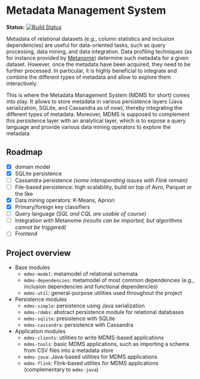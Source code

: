 # Metadata Management System 

**Status:** [![Build Status](https://travis-ci.org/stratosphere/metadata-ms.svg?branch=master)](https://travis-ci.org/stratosphere/metadata-ms)

Metadata of relational datasets (e.g., column statistics and inclusion dependencies) are useful for data-oriented tasks, such as query processing, data mining, and data integration. Data profiling techniques (as for instance provided by [Metanome](http://www.metanome.de)) determine such metadata for a given dataset. However, once the metadata have been acquired, they need to be further processed. In particular, it is highly beneficial to integrate and combine the different types of metadata and allow to explore them interactively.

This is where the Metadata Management System (MDMS for short) comes into play. It allows to store metadata in various persistence layers (Java serialization, SQLite, and Cassandra as of now), thereby integrating the different types of metadata. Moreover, MDMS is supposed to complement this persistence layer with an analytical layer, which is to expose a query language and provide various data mining operators to explore the metadata.

## Roadmap

- [x] domain model
- [x] SQLite persistence
- [ ] Cassandra persistence *(some interoperating issues with Flink remain)*
- [ ] File-based persistence: high scalability, build on top of Avro, Parquet or the like
- [x] Data mining operators: K-Means, Apriori
- [x] Primary/foreign key classifiers
- [ ] Query language *(SQL and CQL are usable of course)*
- [ ] Integration with Metanome *(results can be imported, but algorithms cannot be triggered)*
- [ ] Frontend

## Project overview

* Base modules
  * `mdms-model`: metamodel of relational schemata
  * `mdms-dependencies`: metamodel of most common dependencies (e.g., inclusion dependencies and functional dependencies)
  * `mdms-util`: general-purpose utilities used throughout the project
* Persistence modules
  * `mdms-simple`: persistence using Java serialization
  * `mdms-rdmbs`: abstract persistence module for relational databases
  * `mdms-sqlite`: presistence with SQLite
  * `mdms-cassandra`: persistence with Cassandra
* Application modules
  * `mdms-clients`: utilities to write MDMS-based applications
  * `mdms-tools`: basic MDMS applications, such as importing a schema from CSV files into a metadata store
  * `mdms-java`: Java-based utilities for MDMS applications
  * `mdms-flink`: Flink-based utilites for MDMS applications (complementary to `mdms-java`)
